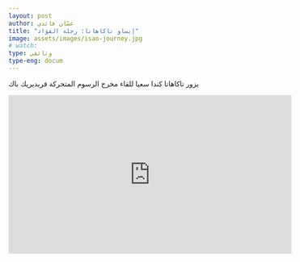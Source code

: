 ```yaml
---
layout: post
author: غسّان فائدي
title: "إيساو تاكاهاتا: رحلة الفؤاد"
image: assets/images/isao-journey.jpg
# watch:
type: وثائقي
type-eng: docum
---
```


يزور تاكاهاتا كندا سعيا للقاء مخرج الرسوم المتحركة فريديريك باك


<div class="post-img post-content">
    <img src="../../../assets/images/isao-journey.jpg" alt="" />
</div>

<iframe width="560" height="315" src="https://www.youtube.com/embed/rr725klKfPs" title="YouTube video player" frameborder="0" allow="accelerometer; autoplay; clipboard-write; encrypted-media; gyroscope; picture-in-picture" allowfullscreen></iframe>